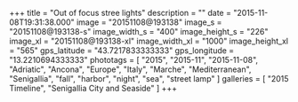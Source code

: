 +++
title = "Out of focus stree lights"
description = ""
date = "2015-11-08T19:31:38.000"
image = "20151108@193138"
image_s = "20151108@193138-s"
image_width_s = "400"
image_height_s = "226"
image_xl = "20151108@193138-xl"
image_width_xl = "1000"
image_height_xl = "565"
gps_latitude = "43.7217833333333"
gps_longitude = "13.2210694333333"
phototags = [ "2015", "2015-11", "2015-11-08", "Adriatic", "Ancona", "Europe", "Italy", "Marche", "Mediterranean", "Senigallia", "fall", "harbor", "night", "sea", "street lamp" ]
galleries = [ "2015 Timeline", "Senigallia City and Seaside" ]
+++
